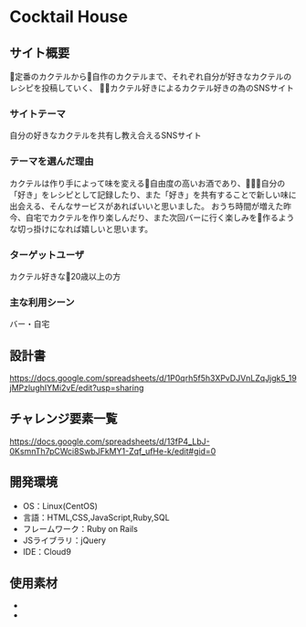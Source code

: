 # Cocktail House

## サイト概要
定番のカクテルから自作のカクテルまで、それぞれ自分が好きなカクテルのレシピを投稿していく、
カクテル好きによるカクテル好きの為のSNSサイト

### サイトテーマ
自分の好きなカクテルを共有し教え合えるSNSサイト

### テーマを選んだ理由
カクテルは作り手によって味を変える自由度の高いお酒であり、自分の「好き」をレシピとして記録したり、また「好き」を共有することで新しい味に出会える、そんなサービスがあればいいと思いました。
おうち時間が増えた昨今、自宅でカクテルを作り楽しんだり、また次回バーに行く楽しみを作るような切っ掛けになれば嬉しいと思います。

### ターゲットユーザ
カクテル好きな20歳以上の方

### 主な利用シーン
バー・自宅

## 設計書
https://docs.google.com/spreadsheets/d/1P0qrh5f5h3XPvDJVnLZqJjgk5_19jMPzlughIYMi2vE/edit?usp=sharing

## チャレンジ要素一覧
https://docs.google.com/spreadsheets/d/13fP4_LbJ-0KsmnTh7pCWci8SwbJFkMY1-Zqf_ufHe-k/edit#gid=0

## 開発環境
- OS：Linux(CentOS)
- 言語：HTML,CSS,JavaScript,Ruby,SQL
- フレームワーク：Ruby on Rails
- JSライブラリ：jQuery
- IDE：Cloud9

## 使用素材
- 
- 